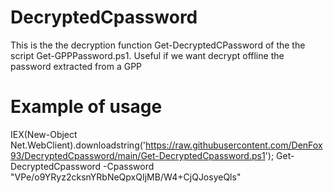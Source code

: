 # DecryptedCpassword
This is the the  decryption function Get-DecryptedCPassword of the the script Get-GPPPassword.ps1.
Useful if we want decrypt offline the password extracted from a GPP

# Example of usage
IEX(New-Object Net.WebClient).downloadstring('https://raw.githubusercontent.com/DenFox93/DecryptedCpassword/main/Get-DecryptedCpassword.ps1'); Get-DecryptedCpassword -Cpassword "VPe/o9YRyz2cksnYRbNeQpxQIjMB/W4+CjQJosyeQls"
